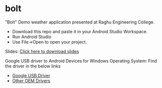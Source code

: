 # bolt
"Bolt" Demo weather application presented at Raghu Engineering College.

 - Download this repo and paste it in your Android Studio Workspace.
 - Run Android Studio
 - Use File->Open to open your project.

Slides: [Click here to download slides]

Google USB driver to Android Devices for Windows Operating System: Find the driver in the below links

 - [Google USB Driver]
 - [Other OEM Drivers]




 [Google USB Driver]: http://developer.android.com/sdk/win-usb.html
 [Other OEM Drivers]: http://developer.android.com/tools/extras/oem-usb.html
 [Click here to download slides]: http://kirankumarbali.in/downloads/AndroidFundamentals.pdf
 